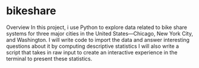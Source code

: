 # bikeshare
Overview
In this project, i use Python to explore data related to bike share systems for three major cities in the United States—Chicago, New York City, and Washington. I will write code to import the data and answer interesting questions about it by computing descriptive statistics
I will also write a script that takes in raw input to create an interactive experience in the terminal to present these statistics.

